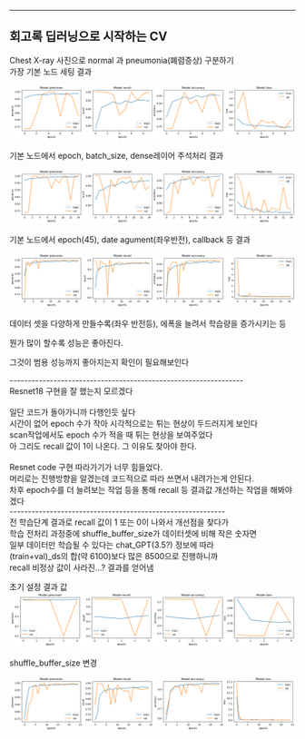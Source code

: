   
***
## 회고록 딥러닝으로 시작하는 CV<br/>
Chest X-ray 사진으로 normal 과 pneumonia(폐렴증상) 구분하기<br/>
가장 기본 노드 세팅 결과<br/>

![image1](./basic_setting.png)

기본 노드에서 epoch, batch_size, dense레이어 주석처리 결과<br/>

![image1](./basic_setting1.png)

기본 노드에서 epoch(45), date agument(좌우반전), callback 등 결과<br/>

![image1](./basic_fin.png)

데이터 셋을 다양하게 만들수록(좌우 반전등), 에폭을 늘려서 학습량을 증가시키는 등<br/>

뭔가 많이 할수록 성능은 좋아진다.<br/>

그것이 범용 성능까지 좋아지는지 확인이 필요해보인다<br/>

----------------------------------------------------------------<br/>
Resnet18 구현을 잘 했는지 모르겠다<br/>
<br/>
일단 코드가 돌아가니까 다행인듯 싶다<br/>
시간이 없어 epoch 수가 작아 시각적으로는 튀는 현상이 두드러지게 보인다<br/>
scan작업에서도 epoch 수가 적을 때 튀는 현상을 보여주었다<br/>
아 그리도 recall 값이 1이 나온다. 그 이유도 찾아야 한다.<br/>
<br/>
Resnet code 구현 따라가기가 너무 힘들었다.<br/>
머리로는 진행방향을 알겠는데 코드적으로 따라 쓰면서 내려가는게 안된다.<br/>
차후 epoch수를 더 늘려보는 작업 등을 통해 recall 등 결과값 개선하는 작업을 해봐야겠다<br/>
-----------------------------------------------------------<br/>
전 학습단계 결과로 recall 값이 1 또는 0이 나와서 개선점을 찾다가<br/>
학습 전처리 과정중에 shuffle_buffer_size가 데이터셋에 비해 작은 숫자면<br/>
일부 데이터만 학습될 수 있다는 chat_GPT(3.5?) 정보에 따라<br/>
(train+val)_ds의 합(약 6100)보다 많은 8500으로 진행하니까<br/>
recall 비정상 값이 사라진...? 결과를 얻어냄<br/>

초기 설정 결과 값<br/>
![image1](./pneu_resnet.png)

shuffle_buffer_size 변경<br/>

![image1](./pneu_resnet_fin.png)

<br/>